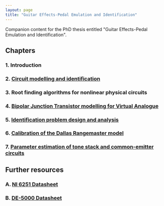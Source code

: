 ```yaml
---
layout: page
title: "Guitar Effects-Pedal Emulation and Identification"
---
```


Companion content for the PhD thesis entitled "Guitar Effects-Pedal Emulation and Identification".

## Chapters

### 1. Introduction
### 2. [Circuit modelling and identification](./chapters/circuit-modelling-identification)
### 3. Root finding algorithms for nonlinear physical circuits
### 4. [Bipolar Junction Transistor modelling for Virtual Analogue](./chapters/bjt-modelling)
### 5. [Identification problem design and analysis](./chapters/identification-design)
### 6. [Calibration of the Dallas Rangemaster model](./chapters/calibration)
### 7. [Parameter estimation of tone stack and common-emitter circuits](./chapters/parameter-estimation)

## Further resources

### A. [NI 6251 Datasheet](./files/NI_6251.pdf)
### B. [DE-5000 Datasheet](./files/DE-5000.pdf)
